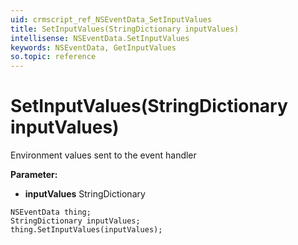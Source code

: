 ```yaml
---
uid: crmscript_ref_NSEventData_SetInputValues
title: SetInputValues(StringDictionary inputValues)
intellisense: NSEventData.SetInputValues
keywords: NSEventData, GetInputValues
so.topic: reference
---
```


# SetInputValues(StringDictionary inputValues)

Environment values sent to the event handler

**Parameter:** 
* **inputValues** StringDictionary

```crmscript
NSEventData thing;
StringDictionary inputValues;
thing.SetInputValues(inputValues);
```

